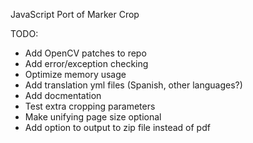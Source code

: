 JavaScript Port of Marker Crop

TODO:

* Add OpenCV patches to repo
* Add error/exception checking
* Optimize memory usage
* Add translation yml files (Spanish, other languages?)
* Add docmentation
* Test extra cropping parameters
* Make unifying page size optional
* Add option to output to zip file instead of pdf
